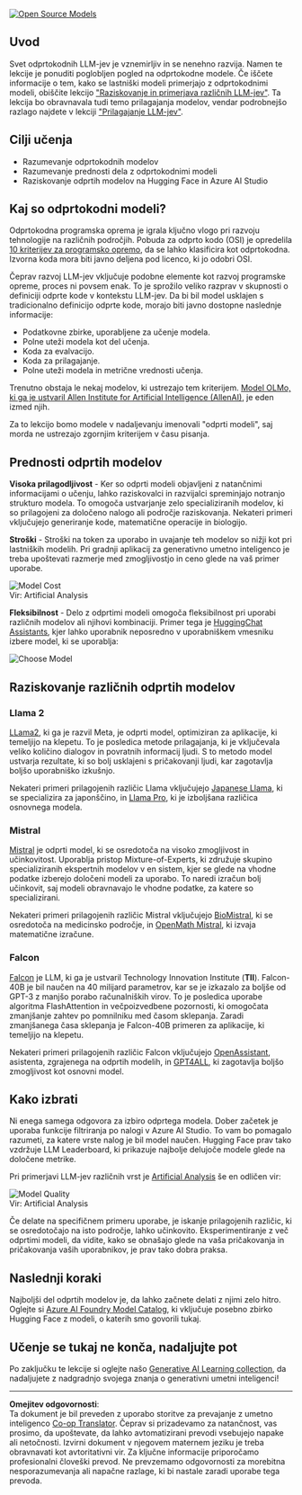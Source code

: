 <!--
CO_OP_TRANSLATOR_METADATA:
{
  "original_hash": "a8b2d4bb727c877ebf9edff8623d16b9",
  "translation_date": "2025-09-06T10:25:38+00:00",
  "source_file": "16-open-source-models/README.md",
  "language_code": "sl"
}
-->
[![Open Source Models](../../../translated_images/16-lesson-banner.6b56555e8404fda1716382db4832cecbe616ccd764de381f0af6cfd694d05f74.sl.png)](https://aka.ms/gen-ai-lesson16-gh?WT.mc_id=academic-105485-koreyst)

## Uvod

Svet odprtokodnih LLM-jev je vznemirljiv in se nenehno razvija. Namen te lekcije je ponuditi poglobljen pogled na odprtokodne modele. Če iščete informacije o tem, kako se lastniški modeli primerjajo z odprtokodnimi modeli, obiščite lekcijo ["Raziskovanje in primerjava različnih LLM-jev"](../02-exploring-and-comparing-different-llms/README.md?WT.mc_id=academic-105485-koreyst). Ta lekcija bo obravnavala tudi temo prilagajanja modelov, vendar podrobnejšo razlago najdete v lekciji ["Prilagajanje LLM-jev"](../18-fine-tuning/README.md?WT.mc_id=academic-105485-koreyst).

## Cilji učenja

- Razumevanje odprtokodnih modelov
- Razumevanje prednosti dela z odprtokodnimi modeli
- Raziskovanje odprtih modelov na Hugging Face in Azure AI Studio

## Kaj so odprtokodni modeli?

Odprtokodna programska oprema je igrala ključno vlogo pri razvoju tehnologije na različnih področjih. Pobuda za odprto kodo (OSI) je opredelila [10 kriterijev za programsko opremo](https://web.archive.org/web/20241126001143/https://opensource.org/osd?WT.mc_id=academic-105485-koreyst), da se lahko klasificira kot odprtokodna. Izvorna koda mora biti javno deljena pod licenco, ki jo odobri OSI.

Čeprav razvoj LLM-jev vključuje podobne elemente kot razvoj programske opreme, proces ni povsem enak. To je sprožilo veliko razprav v skupnosti o definiciji odprte kode v kontekstu LLM-jev. Da bi bil model usklajen s tradicionalno definicijo odprte kode, morajo biti javno dostopne naslednje informacije:

- Podatkovne zbirke, uporabljene za učenje modela.
- Polne uteži modela kot del učenja.
- Koda za evalvacijo.
- Koda za prilagajanje.
- Polne uteži modela in metrične vrednosti učenja.

Trenutno obstaja le nekaj modelov, ki ustrezajo tem kriterijem. [Model OLMo, ki ga je ustvaril Allen Institute for Artificial Intelligence (AllenAI)](https://huggingface.co/allenai/OLMo-7B?WT.mc_id=academic-105485-koreyst), je eden izmed njih.

Za to lekcijo bomo modele v nadaljevanju imenovali "odprti modeli", saj morda ne ustrezajo zgornjim kriterijem v času pisanja.

## Prednosti odprtih modelov

**Visoka prilagodljivost** - Ker so odprti modeli objavljeni z natančnimi informacijami o učenju, lahko raziskovalci in razvijalci spreminjajo notranjo strukturo modela. To omogoča ustvarjanje zelo specializiranih modelov, ki so prilagojeni za določeno nalogo ali področje raziskovanja. Nekateri primeri vključujejo generiranje kode, matematične operacije in biologijo.

**Stroški** - Stroški na token za uporabo in uvajanje teh modelov so nižji kot pri lastniških modelih. Pri gradnji aplikacij za generativno umetno inteligenco je treba upoštevati razmerje med zmogljivostjo in ceno glede na vaš primer uporabe.

![Model Cost](../../../translated_images/model-price.3f5a3e4d32ae00b465325159e1f4ebe7b5861e95117518c6bfc37fe842950687.sl.png)  
Vir: Artificial Analysis

**Fleksibilnost** - Delo z odprtimi modeli omogoča fleksibilnost pri uporabi različnih modelov ali njihovi kombinaciji. Primer tega je [HuggingChat Assistants](https://huggingface.co/chat?WT.mc_id=academic-105485-koreyst), kjer lahko uporabnik neposredno v uporabniškem vmesniku izbere model, ki se uporablja:

![Choose Model](../../../translated_images/choose-model.f095d15bbac922141591fd4fac586dc8d25e69b42abf305d441b84c238e293f2.sl.png)

## Raziskovanje različnih odprtih modelov

### Llama 2

[LLama2](https://huggingface.co/meta-llama?WT.mc_id=academic-105485-koreyst), ki ga je razvil Meta, je odprti model, optimiziran za aplikacije, ki temeljijo na klepetu. To je posledica metode prilagajanja, ki je vključevala veliko količino dialogov in povratnih informacij ljudi. S to metodo model ustvarja rezultate, ki so bolj usklajeni s pričakovanji ljudi, kar zagotavlja boljšo uporabniško izkušnjo.

Nekateri primeri prilagojenih različic Llama vključujejo [Japanese Llama](https://huggingface.co/elyza/ELYZA-japanese-Llama-2-7b?WT.mc_id=academic-105485-koreyst), ki se specializira za japonščino, in [Llama Pro](https://huggingface.co/TencentARC/LLaMA-Pro-8B?WT.mc_id=academic-105485-koreyst), ki je izboljšana različica osnovnega modela.

### Mistral

[Mistral](https://huggingface.co/mistralai?WT.mc_id=academic-105485-koreyst) je odprti model, ki se osredotoča na visoko zmogljivost in učinkovitost. Uporablja pristop Mixture-of-Experts, ki združuje skupino specializiranih ekspertnih modelov v en sistem, kjer se glede na vhodne podatke izberejo določeni modeli za uporabo. To naredi izračun bolj učinkovit, saj modeli obravnavajo le vhodne podatke, za katere so specializirani.

Nekateri primeri prilagojenih različic Mistral vključujejo [BioMistral](https://huggingface.co/BioMistral/BioMistral-7B?text=Mon+nom+est+Thomas+et+mon+principal?WT.mc_id=academic-105485-koreyst), ki se osredotoča na medicinsko področje, in [OpenMath Mistral](https://huggingface.co/nvidia/OpenMath-Mistral-7B-v0.1-hf?WT.mc_id=academic-105485-koreyst), ki izvaja matematične izračune.

### Falcon

[Falcon](https://huggingface.co/tiiuae?WT.mc_id=academic-105485-koreyst) je LLM, ki ga je ustvaril Technology Innovation Institute (**TII**). Falcon-40B je bil naučen na 40 milijard parametrov, kar se je izkazalo za boljše od GPT-3 z manjšo porabo računalniških virov. To je posledica uporabe algoritma FlashAttention in večpoizvedbene pozornosti, ki omogočata zmanjšanje zahtev po pomnilniku med časom sklepanja. Zaradi zmanjšanega časa sklepanja je Falcon-40B primeren za aplikacije, ki temeljijo na klepetu.

Nekateri primeri prilagojenih različic Falcon vključujejo [OpenAssistant](https://huggingface.co/OpenAssistant/falcon-40b-sft-top1-560?WT.mc_id=academic-105485-koreyst), asistenta, zgrajenega na odprtih modelih, in [GPT4ALL](https://huggingface.co/nomic-ai/gpt4all-falcon?WT.mc_id=academic-105485-koreyst), ki zagotavlja boljšo zmogljivost kot osnovni model.

## Kako izbrati

Ni enega samega odgovora za izbiro odprtega modela. Dober začetek je uporaba funkcije filtriranja po nalogi v Azure AI Studio. To vam bo pomagalo razumeti, za katere vrste nalog je bil model naučen. Hugging Face prav tako vzdržuje LLM Leaderboard, ki prikazuje najbolje delujoče modele glede na določene metrike.

Pri primerjavi LLM-jev različnih vrst je [Artificial Analysis](https://artificialanalysis.ai/?WT.mc_id=academic-105485-koreyst) še en odličen vir:

![Model Quality](../../../translated_images/model-quality.aaae1c22e00f7ee1cd9dc186c611ac6ca6627eabd19e5364dce9e216d25ae8a5.sl.png)  
Vir: Artificial Analysis

Če delate na specifičnem primeru uporabe, je iskanje prilagojenih različic, ki se osredotočajo na isto področje, lahko učinkovito. Eksperimentiranje z več odprtimi modeli, da vidite, kako se obnašajo glede na vaša pričakovanja in pričakovanja vaših uporabnikov, je prav tako dobra praksa.

## Naslednji koraki

Najboljši del odprtih modelov je, da lahko začnete delati z njimi zelo hitro. Oglejte si [Azure AI Foundry Model Catalog](https://ai.azure.com?WT.mc_id=academic-105485-koreyst), ki vključuje posebno zbirko Hugging Face z modeli, o katerih smo govorili tukaj.

## Učenje se tukaj ne konča, nadaljujte pot

Po zaključku te lekcije si oglejte našo [Generative AI Learning collection](https://aka.ms/genai-collection?WT.mc_id=academic-105485-koreyst), da nadaljujete z nadgradnjo svojega znanja o generativni umetni inteligenci!

---

**Omejitev odgovornosti**:  
Ta dokument je bil preveden z uporabo storitve za prevajanje z umetno inteligenco [Co-op Translator](https://github.com/Azure/co-op-translator). Čeprav si prizadevamo za natančnost, vas prosimo, da upoštevate, da lahko avtomatizirani prevodi vsebujejo napake ali netočnosti. Izvirni dokument v njegovem maternem jeziku je treba obravnavati kot avtoritativni vir. Za ključne informacije priporočamo profesionalni človeški prevod. Ne prevzemamo odgovornosti za morebitna nesporazumevanja ali napačne razlage, ki bi nastale zaradi uporabe tega prevoda.